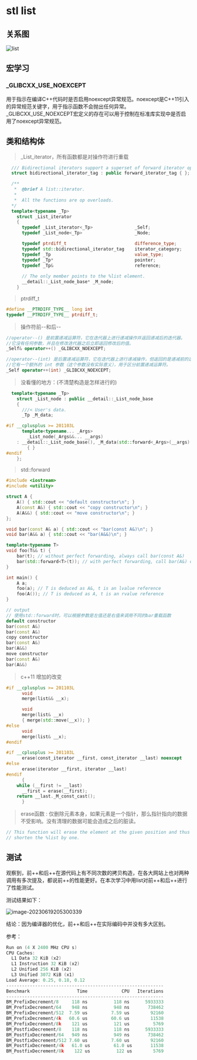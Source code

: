 # stl list

## 关系图



![list](F:/git/whale-starry/stl/flag_dice/wsh_wood/doc/task_1/list.jpg)

## 宏学习

### _GLIBCXX_USE_NOEXCEPT

用于指示在编译C++代码时是否启用noexcept异常规范。noexcept是C++11引入的异常规范关键字，用于指示函数不会抛出任何异常。_GLIBCXX_USE_NOEXCEPT宏定义的存在可以用于控制在标准库实现中是否启用了noexcept异常规范。



## 类和结构体

> _List_iterator，所有函数都是对操作符进行重载

```C++
  /// Bidirectional iterators support a superset of forward iterator operations.
  struct bidirectional_iterator_tag : public forward_iterator_tag { };

  /**
   *  @brief A list::iterator.
   *
   *  All the functions are op overloads.
  */
  template<typename _Tp>
    struct _List_iterator
    {
      typedef _List_iterator<_Tp>                _Self;
      typedef _List_node<_Tp>                    _Node;

      typedef ptrdiff_t                          difference_type;
      typedef std::bidirectional_iterator_tag    iterator_category;
      typedef _Tp                                value_type;
      typedef _Tp*                               pointer;
      typedef _Tp&                               reference;
      
      // The only member points to the %list element.
      __detail::_List_node_base* _M_node;
    }
```

> ptrdiff_t

```C++
#define __PTRDIFF_TYPE__ long int
typedef __PTRDIFF_TYPE__ ptrdiff_t;
```

> 操作符前--和后--

```C++
//operator--() 是前置递减运算符，它在迭代器上进行递减操作并返回递减后的迭代器。
//它没有任何参数，并且在修改迭代器之后立即返回修改后的值。
_Self& operator++() _GLIBCXX_NOEXCEPT;

//operator--(int) 是后置递减运算符，它在迭代器上进行递减操作，但返回的是递减前的迭代器的副本。
//它有一个额外的 int 参数（这个参数没有实际意义），用于区分前置递减运算符。
_Self operator++(int) _GLIBCXX_NOEXCEPT;
```

> 没看懂的地方：(不清楚构造是怎样进行的)

```C++
  template<typename _Tp>
    struct _List_node : public __detail::_List_node_base
    {
      ///< User's data.
      _Tp _M_data;

#if __cplusplus >= 201103L
      template<typename... _Args>
        _List_node(_Args&&... __args)
	: __detail::_List_node_base(), _M_data(std::forward<_Args>(__args)...) 
        { }
#endif
    };
```

> std::forward

```C++
#include <iostream>
#include <utility>

struct A {
    A() { std::cout << "default constructor\n"; }
    A(const A&) { std::cout << "copy constructor\n"; }
    A(A&&) { std::cout << "move constructor\n"; }
};

void bar(const A& a) { std::cout << "bar(const A&)\n"; }
void bar(A&& a) { std::cout << "bar(A&&)\n"; }

template<typename T>
void foo(T&& t) {
    bar(t); // without perfect forwarding, always call bar(const A&)
    bar(std::forward<T>(t)); // with perfect forwarding, call bar(A&) or bar(A&&) depending on T
}

int main() {
    A a;
    foo(a); // T is deduced as A&, t is an lvalue reference
    foo(A()); // T is deduced as A, t is an rvalue reference
}

// output
// 使用std::forward时，可以根据参数是左值还是右值来调用不同的bar重载函数
default constructor
bar(const A&)
bar(const A&)
copy constructor
bar(const A&)
bar(A&&)
move constructor
bar(const A&)
bar(A&&)
```

> c++11 增加的改变

```C++
#if __cplusplus >= 201103L
      void
      merge(list&& __x);

      void
      merge(list& __x)
      { merge(std::move(__x)); }
#else
      void
      merge(list& __x);
#endif

#if __cplusplus >= 201103L
      erase(const_iterator __first, const_iterator __last) noexcept
#else
      erase(iterator __first, iterator __last)
#endif
      {
	while (__first != __last)
	  __first = erase(__first);
	return __last._M_const_cast();
      }
```

> erase函数 : 仅删除元素本身，如果元素是一个指针，那么指针指向的数据不受影响。没有清理的数据可能会造成之后的脏读。

```C++
// This function will erase the element at the given position and thus
// shorten the %list by one.
```



## 测试

观察到，前++和后++在源代码上有不同次数的拷贝构造，在各大网站上也对两种调用有多次提及，都说前++的性能更好。在本次学习中用list对前++和后++进行了性能测试。

测试结果如下：

![image-20230619205300339](C:/Users/wangxinghao/AppData/Roaming/Typora/typora-user-images/image-20230619205300339.png)

结论：因为编译器的优化，前++和后++在实际编码中并没有多大区别。

参考：

```C++
Run on (4 X 2400 MHz CPU s)
CPU Caches:
  L1 Data 32 KiB (x2)
  L1 Instruction 32 KiB (x2)
  L2 Unified 256 KiB (x2)
  L3 Unified 3072 KiB (x1)
Load Average: 0.25, 0.18, 0.12
------------------------------------------------------------
Benchmark                  Time             CPU   Iterations
------------------------------------------------------------
BM_PrefixDecrement/8     118 ns          118 ns      5933333
BM_PrefixDecrement/64    948 ns          948 ns       738462
BM_PrefixDecrement/512  7.59 us         7.59 us        92160
BM_PrefixDecrement/4k   60.6 us         60.6 us        11538
BM_PrefixDecrement/8k    121 us          121 us         5769
BM_PostfixDecrement/8    118 ns          118 ns      5933333
BM_PostfixDecrement/64   949 ns          949 ns       738462
BM_PostfixDecrement/512 7.60 us         7.60 us        92160
BM_PostfixDecrement/4k   61.0 us         61.0 us       11538
BM_PostfixDecrement/8k    122 us          122 us        5769
```

